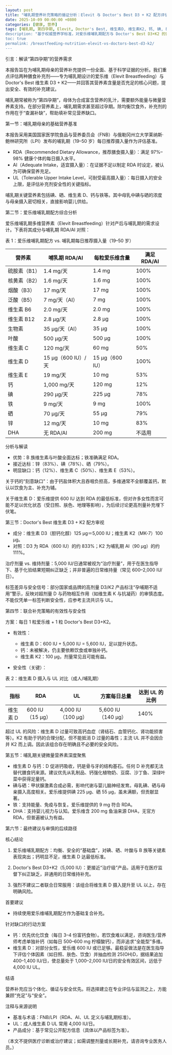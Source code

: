 ```yaml
---
layout: post
title: "哺乳期营养补充策略的循证分析：Elevit 与 Doctor's Best D3 + K2 配方评估报告"
date: 2025-10-09 00:00:00 +0800
categories: [健康, 营养]
tags: [哺乳期, 第四孕期, Elevit, Doctor's Best, 维生素D, 维生素K2, 钙, 碘, 硒, DHA]
description: "基于权威营养学标准，对爱乐维哺乳期配方与 Doctor's Best D3+K2 的安全性与有效性进行循证评估，并提出审慎、可操作的补充策略。"
toc: true
permalink: /breastfeeding-nutrition-elevit-vs-doctors-best-d3-k2/
---
```


引言：解读“第四孕期”的营养需求

本报告旨在为哺乳期母亲的营养补充提供一份全面、基于科学证据的分析。我们重点评估两种膳食补充剂——专为哺乳期设计的爱乐维（Elevit Breastfeeding）与 Doctor's Best 维生素 D3 + K2——并回答其营养素含量是否充足的核心问题，提出安全、有效的补充建议。

哺乳期常被称为“第四孕期”，母体为合成富含营养的乳汁，需要额外能量与微量营养素支持。在部分营养素上，哺乳期需求甚至超过孕期。除均衡饮食外，补充剂的作用在于“查漏补缺”，帮助填补常见营养缺口。

第一节：哺乳期母亲的基础营养基准

本报告采用美国国家医学院食品与营养委员会（FNB）与俄勒冈州立大学莱纳斯·鲍林研究所（LPI）发布的哺乳期（19–50 岁）每日推荐摄入量作为评估基准。

- RDA（Recommended Dietary Allowance，推荐膳食摄入量）：满足 97%–98% 健康个体的每日摄入水平。
- AI（Adequate Intake，适宜摄入量）：在证据不足以制定 RDA 时设定，被认为可确保营养充足。
- UL（Tolerable Upper Intake Level，可耐受最高摄入量）：每日摄入的安全上限，是评估补充剂安全性的关键指标。

哺乳期关键营养素包括碘、硒、维生素 D、钙与铁等。其中母乳中碘与硒的浓度与母亲摄入密切相关，直接影响婴儿供给。

第二节：爱乐维哺乳期配方综合分析

爱乐维哺乳期多维营养素（Elevit Breastfeeding）针对产后与哺乳期的需求设计。下表将其成分与哺乳期 RDA/AI 对照：

表 1：爱乐维哺乳期配方 vs. 哺乳期每日推荐摄入量（19–50 岁）

| 营养素 | 哺乳期 RDA/AI | 每粒爱乐维含量 | 满足 RDA/AI |
|---|---|---|---|
| 硫胺素（B1） | 1.4 mg/天 | 1.4 mg | 100% |
| 核黄素（B2） | 1.6 mg/天 | 1.6 mg | 100% |
| 烟酸（B3） | 17 mg/天 | 17 mg | 100% |
| 泛酸（B5） | 7 mg/天（AI） | 7 mg | 100% |
| 维生素 B6 | 2.0 mg/天 | 2.0 mg | 100% |
| 维生素 B12 | 2.8 μg/天 | 2.8 μg | 100% |
| 生物素 | 35 μg/天（AI） | 35 μg | 100% |
| 叶酸 | 500 μg/天 | 500 μg | 100% |
| 维生素 C | 120 mg/天 | 60 mg | 50% |
| 维生素 D | 15 μg（600 IU）/天 | 15 μg（600 IU） | 100% |
| 维生素 E | 19 mg/天 | 10 mg | 53% |
| 钙 | 1,000 mg/天 | 120 mg | 12% |
| 碘 | 290 μg/天 | 225 μg | 78% |
| 铁 | 9 mg/天 | 9 mg | 100% |
| 硒 | 70 μg/天 | 55 μg | 79% |
| 锌 | 12 mg/天 | 10 mg | 83% |
| DHA | 无 RDA/AI | 200 mg | 不适用 |

分析与解读

- 优势：B 族维生素与叶酸全面达标；铁准确满足 RDA。
- 接近达标：锌（83%）、碘（78%）、硒（79%）。
- 明显缺口：钙（12%）、维生素 C（50%）、维生素 E（53%）。

关于钙的“刻意缺口”：由于钙盐体积大且吞咽负担高，多维通常不全额覆盖钙，默认以饮食为主、补充为辅。

关于维生素 D：爱乐维提供 600 IU 达到 RDA 的最低标准，但对许多女性而言可能不足以优化状态（受日照、肤色、地理等影响），为后续讨论更高剂量补充埋下伏笔。

第三节：Doctor's Best 维生素 D3 + K2 配方审视

- 成分：维生素 D3（胆钙化醇）125 μg＝5,000 IU；维生素 K2（MK-7）100 μg。
- 对照：D3 为 RDA（600 IU）的约 833%；K2 为哺乳期 AI（90 μg）的约 111%。

治疗剂量 vs. 维持剂量：5,000 IU/日通常被视为“治疗剂量”，用于在医生指导下、基于化验结果短期纠正缺乏；并非普遍的日常维持量（常见 600–2,000 IU/日）。

标签差异与安全信号：部分国家或品牌的高剂量 D3/K2 产品标注“孕哺期不适用”警示，反映对超剂量 D 与药物相互作用（如维生素 K 与抗凝药）的审慎态度。不能仅凭单一标签判断安全性，应参考主流共识与 UL。

第四节：联合补充策略的有效性与安全性

方案：每日 1 粒爱乐维 + 1 粒 Doctor's Best D3+K2。

- 有效性：
  - 维生素 D：600 IU + 5,000 IU = 5,600 IU，足以提升状态。
  - 钙：未被解决，仍主要依赖饮食或单独补钙。
  - 维生素 K2：100 μg，剂量常见且可能有益。

- 安全性（关键）：

表 2：维生素 D 摄入与 UL 对比（成人/哺乳期）

| 指标 | RDA | UL | 方案每日总量 | 达到 UL 的比例 |
|---|---|---|---|---|
| 维生素 D | 600 IU（15 μg） | 4,000 IU（100 μg） | 5,600 IU（140 μg） | 140% |

超过 UL 的风险：维生素 D 过量可致高钙血症（肾结石、血管钙化、肾功能损害等）。K2 有助于钙的合理分配，但不能抵消 D 过量的毒性；主流 UL 并不会因合并 K2 而上调。因此该组合存在明确且不必要的安全风险。

第五节：哺乳期关键微量营养素深度聚焦

- 维生素 D 与钙：D 促进钙吸收，钙是骨与牙的结构基石。任何 D 补充都无法替代膳食钙来源。建议优先从乳制品、钙强化植物奶、豆腐、沙丁鱼、深绿叶菜中获得足量钙。
- 碘与硒：甲状腺激素合成必需，影响代谢与婴儿脑神经发育。母乳碘、硒与母亲摄入高度相关。爱乐维提供碘 225 μg、硒 55 μg，虽未满额，但贡献显著。
- 铁：支持能量、免疫与恢复。爱乐维提供的 9 mg 符合 RDA。
- DHA：支持婴儿视力与认知。爱乐维含 200 mg 鱼油来源 DHA，无官方 RDA，但普遍被认为有益。

第六节：最终建议与审慎的后续路径

核心结论

1) 爱乐维哺乳期配方：均衡、安全的“基础盘”，对碘、硒、叶酸与 B 族等关键素表现突出；钙明显不足，维生素 D 达最低标准。

2) Doctor's Best D3+K2（5,000 IU）：更接近“治疗级”产品，适用于在医疗监督下纠正缺乏，非通用的日常维持补充。

3) 强烈不建议二者联合日常服用：该组合将维生素 D 摄入提升至 UL 以上，存在明确风险。

首要建议

- 持续使用爱乐维哺乳期配方作为基础复合补充。

针对缺口的行动方案

- 钙：优先优化饮食（每日 3–4 份富钙食物）。若饮食难以满足，咨询医生/营养师考虑单独补钙（如每日 500–600 mg 柠檬酸钙），而非追求“全能型”多维。
- 维生素 D：对部分女性，爱乐维 600 IU 或已足够。最稳妥做法是在医生指导下评估个体因素（如日照、肤色、饮食）并抽血检测 25(OH)D，据结果追加 400–1,400 IU/日，使总量处于 1,000–2,000 IU/日的安全有效区间，远低于 4,000 IU UL。

结语

营养补充应当个体化、循证与安全优先。将选择建立在专业评估与监测之上，方能兼顾“充足”与“安全”。

注释与来源说明

- 基准与术语：FNB/LPI（RDA、AI、UL 定义与哺乳期标准）。
- UL：成人维生素 D UL 常用 4,000 IU/日。
- 产品成分：基于常见公开配方信息（具体以产品标签为准）。

（本文不提供医疗诊断或治疗建议；如需调整剂量或长期补充，请咨询专业医务人员。）

